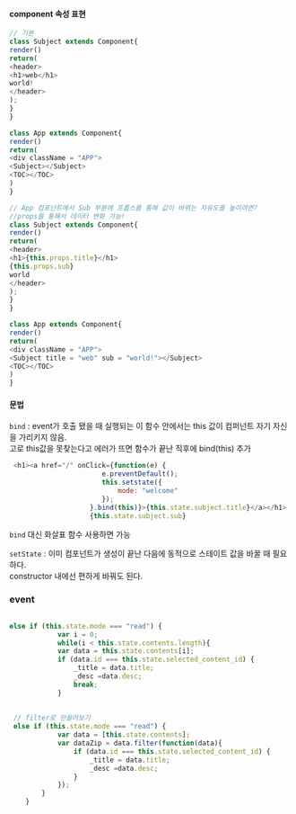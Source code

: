 #### component 속성 표현
 
```javascript
// 기본
class Subject extends Component{
render()
return(
<header>
<h1>web</h1>
world!
</header>
);
}
}

class App extends Component{
render()
return(
<div className = "APP">
<Subject></Subject>
<TOC></TOC>
)
}

// App 컴포넌트에서 Sub 부분에 프롭스를 통해 값이 바뀌는 자유도를 높이려면?
//props를 통해서 데이터 변화 가능! 
class Subject extends Component{
render()
return(
<header>
<h1>{this.props.title}</h1>
{this.props.sub}
world
</header>
);
}
}

class App extends Component{
render()
return(
<div className = "APP">
<Subject title = "web" sub = "world!"></Subject>
<TOC></TOC>
)
}
```

#### 문법 
`bind` 
: event가 호출 됐을 때 실행되는 이 함수 안에서는 this 값이 컴퍼넌트 자기 자신을 가리키지 않음. 
<br>고로 this값을 못찾는다고 에러가 뜨면 함수가 끝난 직후에 bind(this) 추가

```javascript
 <h1><a href="/" onClick={function(e) {
                       e.preventDefault();
                       this.setstate({
                           mode: "welcome"
                       });
                    }.bind(this)}>{this.state.subject.title}</a></h1>
                    {this.state.subject.sub}
``` 
`bind` 대신 화살표 함수 사용하면 가능 


`setState`
: 이미 컴포넌트가 생성이 끝난 다음에 동적으로 스테이트 값을 바꿀 때 필요하다.
<br> constructor 내에선 편하게 바꿔도 된다.

### event
```javascript

else if (this.state.mode === "read") {
            var i = 0;
            while(i < this.state.contents.length){
            var data = this.state.contents[i];
            if (data.id === this.state.selected_content_id) {
                _title = data.title;
                _desc =data.desc;
                break;
            }
            
            
 // filter로 만들어보기
 else if (this.state.mode === "read") {
            var data = [this.state.contents];
            var dataZip = data.filter(function(data){
                if (data.id === this.state.selected_content_id) {
                    _title = data.title;
                    _desc =data.desc;
                }
            });
        }
    }
```
